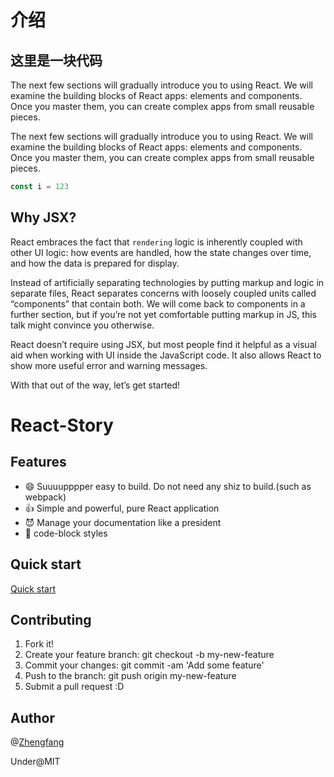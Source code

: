# 介绍

## 这里是一块代码

The next few sections will gradually introduce you to using React. We will examine the building blocks of React apps: elements and components. Once you master them, you can create complex apps from small reusable pieces.

The next few sections will gradually introduce you to using React. We will examine the building blocks of React apps: elements and components. Once you master them, you can create complex apps from small reusable pieces.

```js
const i = 123
```

## Why JSX?

React embraces the fact that `rendering` logic is inherently coupled with other UI logic: how events are handled, how the state changes over time, and how the data is prepared for display.

Instead of artificially separating technologies by putting markup and logic in separate files, React separates concerns with loosely coupled units called “components” that contain both. We will come back to components in a further section, but if you’re not yet comfortable putting markup in JS, this talk might convince you otherwise.

React doesn’t require using JSX, but most people find it helpful as a visual aid when working with UI inside the JavaScript code. It also allows React to show more useful error and warning messages.

With that out of the way, let’s get started!

# React-Story

## Features

* 😄 Suuuupppper easy to build. Do not need any shiz to build.(such as webpack)
* 👍 Simple and powerful, pure React application
* 😈 Manage your documentation like a president
* 📄 code-block styles

## Quick start

[Quick start](https://215566435.github.io/TrumpDoc/)

## Contributing

1.  Fork it!
2.  Create your feature branch: git checkout -b my-new-feature
3.  Commit your changes: git commit -am 'Add some feature'
4.  Push to the branch: git push origin my-new-feature
5.  Submit a pull request :D

## Author

@[Zhengfang](https://github.com/215566435)

Under@MIT

